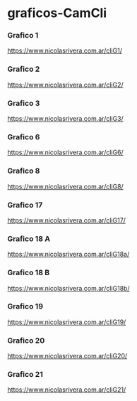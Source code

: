 # graficos-CamCli

### Grafico 1
https://www.nicolasrivera.com.ar/cliG1/
<br>

### Grafico 2
https://www.nicolasrivera.com.ar/cliG2/
<br>

### Grafico 3
https://www.nicolasrivera.com.ar/cliG3/
<br>

### Grafico 6
https://www.nicolasrivera.com.ar/cliG6/
<br>

### Grafico 8
https://www.nicolasrivera.com.ar/cliG8/
<br>

### Grafico 17
https://www.nicolasrivera.com.ar/cliG17/
<br>

### Grafico 18 A
https://www.nicolasrivera.com.ar/cliG18a/
<br>

### Grafico 18 B
https://www.nicolasrivera.com.ar/cliG18b/
<br>

### Grafico 19
https://www.nicolasrivera.com.ar/cliG19/
<br>

### Grafico 20
https://www.nicolasrivera.com.ar/cliG20/
<br>

### Grafico 21
https://www.nicolasrivera.com.ar/cliG21/
<br>

